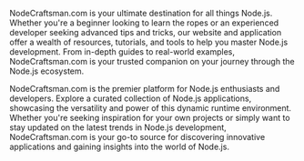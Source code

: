 NodeCraftsman.com is your ultimate destination for all things Node.js. Whether you're a beginner looking to learn the ropes or an experienced developer seeking advanced tips and tricks, our website and application offer a wealth of resources, tutorials, and tools to help you master Node.js development. From in-depth guides to real-world examples, NodeCraftsman.com is your trusted companion on your journey through the Node.js ecosystem.

NodeCraftsman.com is the premier platform for Node.js enthusiasts and developers. Explore a curated collection of Node.js applications, showcasing the versatility and power of this dynamic runtime environment. Whether you're seeking inspiration for your own projects or simply want to stay updated on the latest trends in Node.js development, NodeCraftsman.com is your go-to source for discovering innovative applications and gaining insights into the world of Node.js.